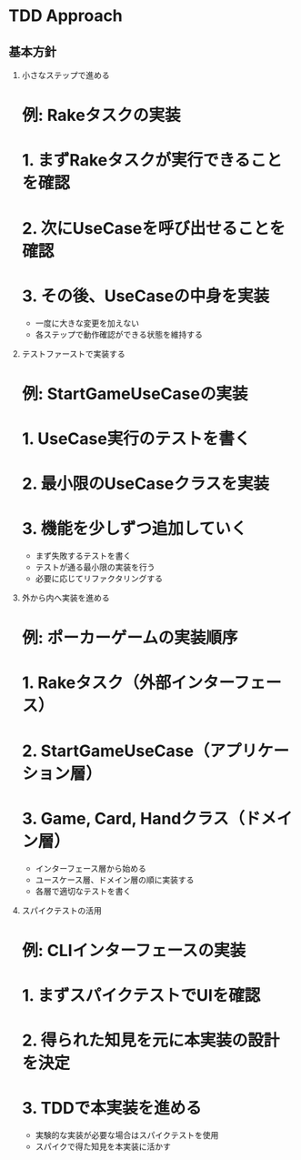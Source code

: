# TDD Approach

## 基本方針

1. 小さなステップで進める
   # 例: Rakeタスクの実装
   # 1. まずRakeタスクが実行できることを確認
   # 2. 次にUseCaseを呼び出せることを確認
   # 3. その後、UseCaseの中身を実装
   - 一度に大きな変更を加えない
   - 各ステップで動作確認ができる状態を維持する

2. テストファーストで実装する
   # 例: StartGameUseCaseの実装
   # 1. UseCase実行のテストを書く
   # 2. 最小限のUseCaseクラスを実装
   # 3. 機能を少しずつ追加していく
   - まず失敗するテストを書く
   - テストが通る最小限の実装を行う
   - 必要に応じてリファクタリングする

3. 外から内へ実装を進める
   # 例: ポーカーゲームの実装順序
   # 1. Rakeタスク（外部インターフェース）
   # 2. StartGameUseCase（アプリケーション層）
   # 3. Game, Card, Handクラス（ドメイン層）
   - インターフェース層から始める
   - ユースケース層、ドメイン層の順に実装する
   - 各層で適切なテストを書く

4. スパイクテストの活用
   # 例: CLIインターフェースの実装
   # 1. まずスパイクテストでUIを確認
   # 2. 得られた知見を元に本実装の設計を決定
   # 3. TDDで本実装を進める
   - 実験的な実装が必要な場合はスパイクテストを使用
   - スパイクで得た知見を本実装に活かす 